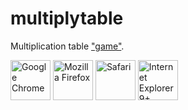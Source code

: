 multiplytable
=============

Multiplication table ["game"](http://asd.kapsi.fi).

<p>
	<img src="https://raw.github.com/nikoudel/multiplytable/master/public/images/tiles/Chrome.png" alt="Google Chrome" height="64"/>
	<img src="https://raw.github.com/nikoudel/multiplytable/master/public/images/tiles/Firefox.png" alt="Mozilla Firefox" height="64"/>
	<img src="https://raw.github.com/nikoudel/multiplytable/master/public/images/tiles/Safari.png" alt="Safari" height="64"/>
	<img src="https://raw.github.com/nikoudel/multiplytable/master/public/images/tiles/IE9+.png" alt="Internet Explorer 9+" height="64"/>
</p>
